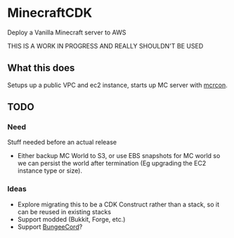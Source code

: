 # MinecraftCDK

Deploy a Vanilla Minecraft server to AWS

THIS IS A WORK IN PROGRESS AND REALLY SHOULDN'T BE USED

## What this does

Setups up a public VPC and ec2 instance, starts up MC server with [mcrcon](https://github.com/Tiiffi/mcrcon).

## TODO

### Need

Stuff needed before an actual release

- Either backup MC World to S3, or use EBS snapshots for MC world so we can persist the world after termination (Eg upgrading the EC2 instance type or size).

### Ideas

- Explore migrating this to be a CDK Construct rather than a stack, so it can be reused in existing stacks
- Support modded (Bukkit, Forge, etc.)
- Support [BungeeCord](https://www.spigotmc.org/wiki/bungeecord/)?
